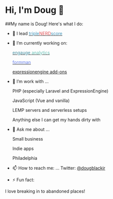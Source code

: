# Hi, I'm Doug 👋

##My name is Doug! Here's what I do:

- 🔭 I lead <a href="https://triplenerdscore.net" title="tripleNERDscore" target="_blank"><span style="color:#4496bc">triple</span><span style="color:#e35256">NERD</span><span style="color:#4496bc">score</span></a>

- 🔭 I’m currently working on:
  <p>
		<a href="https://engaugeanalytics.com/" title="Engauge Analytics" target="_blank"><span style="color:#458fa1">engauge </span><span style="color:#66bfb4">analytics</span></a>
	</p>
	<p>
		<a href="https://formman.co/" title="Formman" target="_blank"><span style="color:#667eea">formman</span></a>
	</p>
	<p>
		<a href="http://ee-addon-generator.triplenerdscore.xyz/" title="EE Addon Creator" target="_blank">expressionengine add-ons</a>
	</p>

- 🌱 I’m work with ...
  <p>PHP (especially Laravel and ExpressionEngine)</p>
  <p>JavaScript (Vue and vanilla)</p>
  <p>LEMP servers and serverless setups</p>
  <p>Anything else I can get my hands dirty with</p>

- 💬 Ask me about ...
  <p>Small business</p>
  <p>Indie apps</p>
  <p>Philadelphia</p>

- 📫 How to reach me: ...
  Twitter: <a href="https://twitter.com/dougblackjr">@dougblackjr</a>

- ⚡ Fun fact:
<p>I love breaking in to abandoned places!</P>
